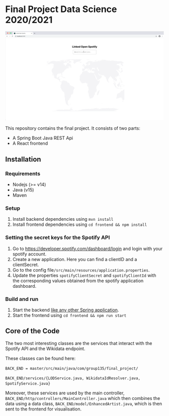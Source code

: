 # Final Project Data Science 2020/2021

<a href="example.mov">
  <img src="poster_image_for_video.png" />
</a>

This repository contains the final project. It consists of two parts:
- A Spring Boot Java REST Api
- A React frontend

## Installation

### Requirements

- Nodejs (>= v14)
- Java (v15)
- Maven

### Setup

1. Install backend dependencies using `mvn install`
2. Install frontend dependencies using `cd frontend && npm install`

### Setting the secret keys for the Spotify API

1. Go to https://developer.spotify.com/dashboard/login and login with your spotify account.
2. Create a new application. Here you can find a clientID and a clientSecret.
3. Go to the config file`/src/main/resources/application.properties`.
4. Update the properties `spotifyClientSecret` and `spotifyClientId` with the corresponding values obtained from the spotify application dashboard.

### Build and run

1. Start the backend [like any other Spring application](https://spring.io/guides/gs/spring-boot/).
2. Start the frontend using `cd frontend && npm run start`

## Core of the Code

The two most interesting classes are the services that interact with the Spotify API and the Wikidata endpoint. 

These classes can be found here:

`BACK_END = master/src/main/java/com/group135/final_project/`

`BACK_END/services/{LODService.java, WikidataIdResolver.java, SpotifyService.java}`

Moreover, these services are used by the main controller, `BACK_END/http/controllers/MainController.java` which then combines the data using a data class, `BACK_END/model/EnhancedArtist.java`, which is then sent to the frontend for visualisation.
